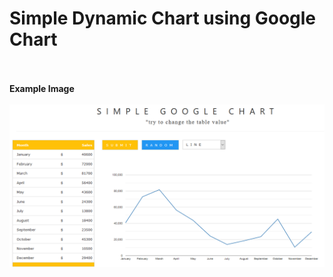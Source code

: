 # Simple Dynamic Chart using Google Chart
<br/><br/>
**Example Image**
<br/><br/>
![Simple Google Chart](https://raw.githubusercontent.com/arixwap/simple-google-chart/master/assets/img/chart.png)
